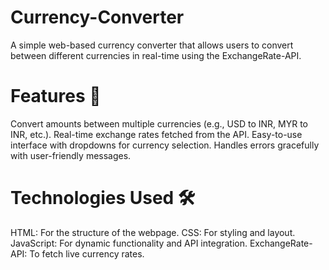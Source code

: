 # Currency-Converter
A simple web-based currency converter that allows users to convert between different currencies in real-time using the ExchangeRate-API.
# Features 🚀
Convert amounts between multiple currencies (e.g., USD to INR, MYR to INR, etc.).
Real-time exchange rates fetched from the API.
Easy-to-use interface with dropdowns for currency selection.
Handles errors gracefully with user-friendly messages.
# Technologies Used 🛠️
HTML: For the structure of the webpage.
CSS: For styling and layout.
JavaScript: For dynamic functionality and API integration.
ExchangeRate-API: To fetch live currency rates.

